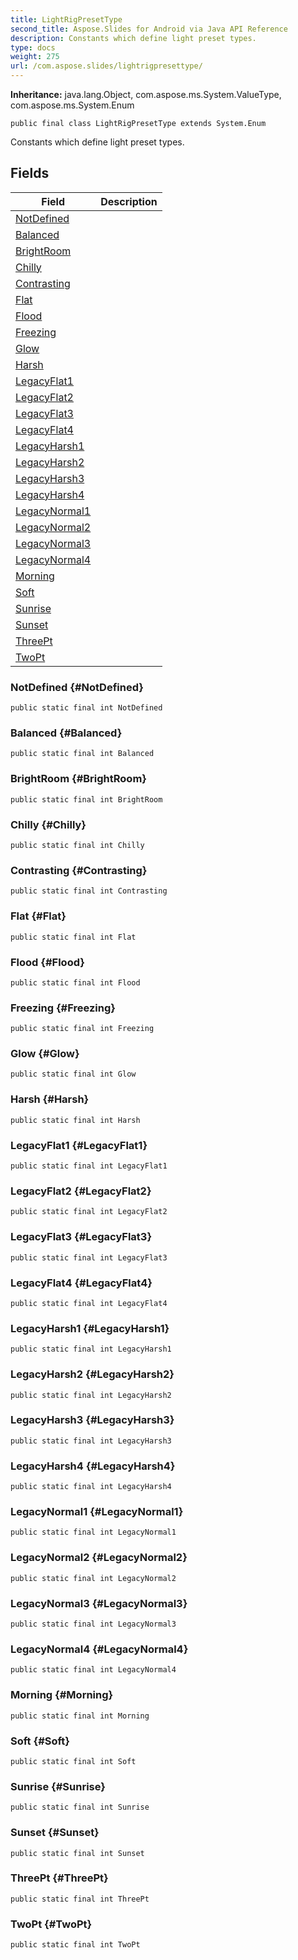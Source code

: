 ```yaml
---
title: LightRigPresetType
second_title: Aspose.Slides for Android via Java API Reference
description: Constants which define light preset types.
type: docs
weight: 275
url: /com.aspose.slides/lightrigpresettype/
---
```

**Inheritance:**
java.lang.Object, com.aspose.ms.System.ValueType, com.aspose.ms.System.Enum
```
public final class LightRigPresetType extends System.Enum
```

Constants which define light preset types.
## Fields

| Field | Description |
| --- | --- |
| [NotDefined](#NotDefined) |  |
| [Balanced](#Balanced) |  |
| [BrightRoom](#BrightRoom) |  |
| [Chilly](#Chilly) |  |
| [Contrasting](#Contrasting) |  |
| [Flat](#Flat) |  |
| [Flood](#Flood) |  |
| [Freezing](#Freezing) |  |
| [Glow](#Glow) |  |
| [Harsh](#Harsh) |  |
| [LegacyFlat1](#LegacyFlat1) |  |
| [LegacyFlat2](#LegacyFlat2) |  |
| [LegacyFlat3](#LegacyFlat3) |  |
| [LegacyFlat4](#LegacyFlat4) |  |
| [LegacyHarsh1](#LegacyHarsh1) |  |
| [LegacyHarsh2](#LegacyHarsh2) |  |
| [LegacyHarsh3](#LegacyHarsh3) |  |
| [LegacyHarsh4](#LegacyHarsh4) |  |
| [LegacyNormal1](#LegacyNormal1) |  |
| [LegacyNormal2](#LegacyNormal2) |  |
| [LegacyNormal3](#LegacyNormal3) |  |
| [LegacyNormal4](#LegacyNormal4) |  |
| [Morning](#Morning) |  |
| [Soft](#Soft) |  |
| [Sunrise](#Sunrise) |  |
| [Sunset](#Sunset) |  |
| [ThreePt](#ThreePt) |  |
| [TwoPt](#TwoPt) |  |
### NotDefined {#NotDefined}
```
public static final int NotDefined
```




### Balanced {#Balanced}
```
public static final int Balanced
```




### BrightRoom {#BrightRoom}
```
public static final int BrightRoom
```




### Chilly {#Chilly}
```
public static final int Chilly
```




### Contrasting {#Contrasting}
```
public static final int Contrasting
```




### Flat {#Flat}
```
public static final int Flat
```




### Flood {#Flood}
```
public static final int Flood
```




### Freezing {#Freezing}
```
public static final int Freezing
```




### Glow {#Glow}
```
public static final int Glow
```




### Harsh {#Harsh}
```
public static final int Harsh
```




### LegacyFlat1 {#LegacyFlat1}
```
public static final int LegacyFlat1
```




### LegacyFlat2 {#LegacyFlat2}
```
public static final int LegacyFlat2
```




### LegacyFlat3 {#LegacyFlat3}
```
public static final int LegacyFlat3
```




### LegacyFlat4 {#LegacyFlat4}
```
public static final int LegacyFlat4
```




### LegacyHarsh1 {#LegacyHarsh1}
```
public static final int LegacyHarsh1
```




### LegacyHarsh2 {#LegacyHarsh2}
```
public static final int LegacyHarsh2
```




### LegacyHarsh3 {#LegacyHarsh3}
```
public static final int LegacyHarsh3
```




### LegacyHarsh4 {#LegacyHarsh4}
```
public static final int LegacyHarsh4
```




### LegacyNormal1 {#LegacyNormal1}
```
public static final int LegacyNormal1
```




### LegacyNormal2 {#LegacyNormal2}
```
public static final int LegacyNormal2
```




### LegacyNormal3 {#LegacyNormal3}
```
public static final int LegacyNormal3
```




### LegacyNormal4 {#LegacyNormal4}
```
public static final int LegacyNormal4
```




### Morning {#Morning}
```
public static final int Morning
```




### Soft {#Soft}
```
public static final int Soft
```




### Sunrise {#Sunrise}
```
public static final int Sunrise
```




### Sunset {#Sunset}
```
public static final int Sunset
```




### ThreePt {#ThreePt}
```
public static final int ThreePt
```




### TwoPt {#TwoPt}
```
public static final int TwoPt
```




